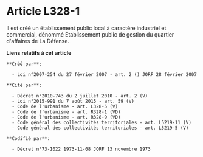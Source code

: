 # Article L328-1

Il est créé un établissement public local à caractère industriel et commercial, dénommé Etablissement public de gestion du
quartier d'affaires de La Défense.

**Liens relatifs à cet article**

	**Créé par**:

	  - Loi n°2007-254 du 27 février 2007 - art. 2 () JORF 28 février 2007

	**Cité par**:

	  - Décret n°2010-743 du 2 juillet 2010 - art. 2 (V)
	  - Loi n°2015-991 du 7 août 2015 - art. 59 (V)
	  - Code de l'urbanisme - art. L328-5 (V)
	  - Code de l'urbanisme - art. R328-1 (VD)
	  - Code de l'urbanisme - art. R328-9 (VD)
	  - Code général des collectivités territoriales - art. L5219-11 (V)
	  - Code général des collectivités territoriales - art. L5219-5 (V)

	**Codifié par**:

	  - Décret n°73-1022 1973-11-08 JORF 13 novembre 1973
